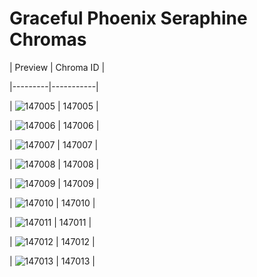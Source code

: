 # Graceful Phoenix Seraphine Chromas


| Preview | Chroma ID |

|---------|-----------|

| ![147005](https://raw.communitydragon.org/latest/plugins/rcp-be-lol-game-data/global/default/v1/champion-chroma-images/147/147005.png) | 147005 |

| ![147006](https://raw.communitydragon.org/latest/plugins/rcp-be-lol-game-data/global/default/v1/champion-chroma-images/147/147006.png) | 147006 |

| ![147007](https://raw.communitydragon.org/latest/plugins/rcp-be-lol-game-data/global/default/v1/champion-chroma-images/147/147007.png) | 147007 |

| ![147008](https://raw.communitydragon.org/latest/plugins/rcp-be-lol-game-data/global/default/v1/champion-chroma-images/147/147008.png) | 147008 |

| ![147009](https://raw.communitydragon.org/latest/plugins/rcp-be-lol-game-data/global/default/v1/champion-chroma-images/147/147009.png) | 147009 |

| ![147010](https://raw.communitydragon.org/latest/plugins/rcp-be-lol-game-data/global/default/v1/champion-chroma-images/147/147010.png) | 147010 |

| ![147011](https://raw.communitydragon.org/latest/plugins/rcp-be-lol-game-data/global/default/v1/champion-chroma-images/147/147011.png) | 147011 |

| ![147012](https://raw.communitydragon.org/latest/plugins/rcp-be-lol-game-data/global/default/v1/champion-chroma-images/147/147012.png) | 147012 |

| ![147013](https://raw.communitydragon.org/latest/plugins/rcp-be-lol-game-data/global/default/v1/champion-chroma-images/147/147013.png) | 147013 |
